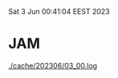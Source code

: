 Sat  3 Jun 00:41:04 EEST 2023
# JAM
<a href='./cache/202306/03_00.log'>./cache/202306/03_00.log</a>
